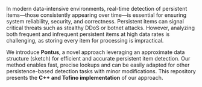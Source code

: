 In modern data-intensive environments, real-time detection of persistent items—those consistently appearing over time—is essential for ensuring system reliability, security, and correctness. Persistent items can signal critical threats such as stealthy DDoS or botnet attacks. However, analyzing both frequent and infrequent persistent items at high data rates is challenging, as storing every item for processing is impractical.  

We introduce **Pontus**, a novel approach leveraging an approximate data structure (sketch) for efficient and accurate persistent item detection. Our method enables fast, precise lookups and can be easily adapted for other persistence-based detection tasks with minor modifications. This repository presents the **C++ and Tofino implementation** of our approach.
